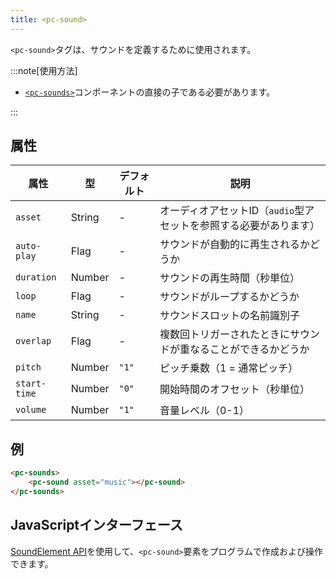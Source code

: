 ```yaml
---
title: <pc-sound>
---
```


`<pc-sound>`タグは、サウンドを定義するために使用されます。

:::note[使用方法]

* [`<pc-sounds>`](../pc-sounds)コンポーネントの直接の子である必要があります。

:::

## 属性

<div className="attribute-table">

| 属性 | 型 | デフォルト | 説明 |
| --- | --- | --- | --- |
| `asset` | String | - | オーディオアセットID（`audio`型アセットを参照する必要があります） |
| `auto-play` | Flag | - | サウンドが自動的に再生されるかどうか |
| `duration` | Number | - | サウンドの再生時間（秒単位） |
| `loop` | Flag | - | サウンドがループするかどうか |
| `name` | String | - | サウンドスロットの名前識別子 |
| `overlap` | Flag | - | 複数回トリガーされたときにサウンドが重なることができるかどうか |
| `pitch` | Number | `"1"` | ピッチ乗数（1 = 通常ピッチ） |
| `start-time` | Number | `"0"` | 開始時間のオフセット（秒単位） |
| `volume` | Number | `"1"` | 音量レベル（0-1） |

</div>

## 例

```html
<pc-sounds>
    <pc-sound asset="music"></pc-sound>
</pc-sounds>
```

## JavaScriptインターフェース

[SoundElement API](https://api.playcanvas.com/web-components/classes/SoundElement.html)を使用して、`<pc-sound>`要素をプログラムで作成および操作できます。
